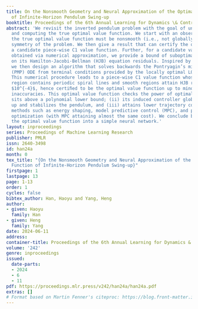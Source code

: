 ```yaml
---
title: On the Nonsmooth Geometry and Neural Approximation of the Optimal Value Function
  of Infinite-Horizon Pendulum Swing-up
booktitle: Proceedings of the 6th Annual Learning for Dynamics \& Control Conference
abstract: 'We revisit the inverted pendulum problem with the goal of understanding
  and computing the true optimal value function. We start with an observation that
  the true optimal value function must be nonsmooth (i.e., not globally C1) due to
  symmetry of the problem. We then give a result that can certify the optimality of
  a candidate piece-wise C1 value function. Further, for a candidate value function
  obtained via numerical approximation, we provide a bound of suboptimality based
  on its Hamilton-Jacobi-Bellman (HJB) equation residuals. Inspired by Holzhüter (2004),
  we then design an algorithm that solves backwards the Pontryagin’s minimum principle
  (PMP) ODE from terminal conditions provided by the locally optimal LQR value function.
  This numerical procedure leads to a piece-wise C1 value function whose nonsmooth
  region contains periodic spiral lines and smooth regions attain HJB residuals about
  $10^{-4}$, hence certiﬁed to be the optimal value function up to minor numerical
  inaccuracies. This optimal value function checks the power of optimality: (i) it
  sits above a polynomial lower bound; (ii) its induced controller globally swings
  up and stabilizes the pendulum, and (iii) attains lower trajectory cost than baseline
  methods such as energy shaping, model predictive control (MPC), and proximal policy
  optimization (with MPC attaining almost the same cost). We conclude by distilling
  the optimal value function into a simple neural network.'
layout: inproceedings
series: Proceedings of Machine Learning Research
publisher: PMLR
issn: 2640-3498
id: han24a
month: 0
tex_title: "{On the Nonsmooth Geometry and Neural Approximation of the Optimal Value
  Function of Infinite-Horizon Pendulum Swing-up}"
firstpage: 1
lastpage: 13
page: 1-13
order: 1
cycles: false
bibtex_author: Han, Haoyu and Yang, Heng
author:
- given: Haoyu
  family: Han
- given: Heng
  family: Yang
date: 2024-06-11
address:
container-title: Proceedings of the 6th Annual Learning for Dynamics & Control Conference
volume: '242'
genre: inproceedings
issued:
  date-parts:
  - 2024
  - 6
  - 11
pdf: https://proceedings.mlr.press/v242/han24a/han24a.pdf
extras: []
# Format based on Martin Fenner's citeproc: https://blog.front-matter.io/posts/citeproc-yaml-for-bibliographies/
---
```


